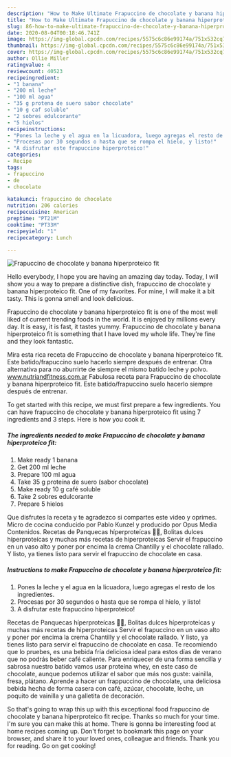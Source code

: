 ```yaml
---
description: "How to Make Ultimate Frapuccino de chocolate y banana hiperproteico fit"
title: "How to Make Ultimate Frapuccino de chocolate y banana hiperproteico fit"
slug: 86-how-to-make-ultimate-frapuccino-de-chocolate-y-banana-hiperproteico-fit
date: 2020-08-04T00:18:46.741Z
image: https://img-global.cpcdn.com/recipes/5575c6c86e99174a/751x532cq70/frapuccino-de-chocolate-y-banana-hiperproteico-fit-foto-principal.jpg
thumbnail: https://img-global.cpcdn.com/recipes/5575c6c86e99174a/751x532cq70/frapuccino-de-chocolate-y-banana-hiperproteico-fit-foto-principal.jpg
cover: https://img-global.cpcdn.com/recipes/5575c6c86e99174a/751x532cq70/frapuccino-de-chocolate-y-banana-hiperproteico-fit-foto-principal.jpg
author: Ollie Miller
ratingvalue: 4
reviewcount: 40523
recipeingredient:
- "1 banana"
- "200 ml leche"
- "100 ml agua"
- "35 g protena de suero sabor chocolate"
- "10 g caf soluble"
- "2 sobres edulcorante"
- "5 hielos"
recipeinstructions:
- "Pones la leche y el agua en la licuadora, luego agregas el resto de los ingredientes."
- "Procesas por 30 segundos o hasta que se rompa el hielo, y listo!"
- "A disfrutar este frapuccino hiperproteico!"
categories:
- Recipe
tags:
- frapuccino
- de
- chocolate

katakunci: frapuccino de chocolate 
nutrition: 206 calories
recipecuisine: American
preptime: "PT21M"
cooktime: "PT33M"
recipeyield: "1"
recipecategory: Lunch

---
```



![Frapuccino de chocolate y banana hiperproteico fit](https://img-global.cpcdn.com/recipes/5575c6c86e99174a/751x532cq70/frapuccino-de-chocolate-y-banana-hiperproteico-fit-foto-principal.jpg)

Hello everybody, I hope you are having an amazing day today. Today, I will show you a way to prepare a distinctive dish, frapuccino de chocolate y banana hiperproteico fit. One of my favorites. For mine, I will make it a bit tasty. This is gonna smell and look delicious.

Frapuccino de chocolate y banana hiperproteico fit is one of the most well liked of current trending foods in the world. It is enjoyed by millions every day. It is easy, it is fast, it tastes yummy. Frapuccino de chocolate y banana hiperproteico fit is something that I have loved my whole life. They're fine and they look fantastic.

Mira esta rica receta de Frapuccino de chocolate y banana hiperproteico fit. Este batido/frapuccino suelo hacerlo siempre después de entrenar. Otra alternativa para no aburrirte de siempre el mismo batido leche y polvo. www.nutriandfitness.com.ar Fabulosa receta para Frapuccino de chocolate y banana hiperproteico fit. Este batido/frapuccino suelo hacerlo siempre después de entrenar.


To get started with this recipe, we must first prepare a few ingredients. You can have frapuccino de chocolate y banana hiperproteico fit using 7 ingredients and 3 steps. Here is how you cook it.

<!--inarticleads1-->

##### The ingredients needed to make Frapuccino de chocolate y banana hiperproteico fit:

1. Make ready 1 banana
1. Get 200 ml leche
1. Prepare 100 ml agua
1. Take 35 g proteína de suero (sabor chocolate)
1. Make ready 10 g café soluble
1. Take 2 sobres edulcorante
1. Prepare 5 hielos


Que disfrutes la receta y te agradezco si compartes este video y oprimes. Micro de cocina conducido por Pablo Kunzel y producido por Opus Media Contenidos. Recetas de Panquecas híperproteícas 💪🏻, Bolitas dulces híperproteícas y muchas más recetas de hiperproteicas Servir el frapuccino en un vaso alto y poner por encima la crema Chantilly y el chocolate rallado. Y listo, ya tienes listo para servir el frapuccino de chocolate en casa. 

<!--inarticleads2-->

##### Instructions to make Frapuccino de chocolate y banana hiperproteico fit:

1. Pones la leche y el agua en la licuadora, luego agregas el resto de los ingredientes.
1. Procesas por 30 segundos o hasta que se rompa el hielo, y listo!
1. A disfrutar este frapuccino hiperproteico!


Recetas de Panquecas híperproteícas 💪🏻, Bolitas dulces híperproteícas y muchas más recetas de hiperproteicas Servir el frapuccino en un vaso alto y poner por encima la crema Chantilly y el chocolate rallado. Y listo, ya tienes listo para servir el frapuccino de chocolate en casa. Te recomiendo que lo pruebes, es una bebida fría deliciosa ideal para estos días de verano que no podrás beber café caliente. Para enriquecer de una forma sencilla y sabrosa nuestro batido vamos usar proteína whey, en este caso de chocolate, aunque podemos utilizar el sabor que más nos guste: vainilla, fresa, plátano. Aprende a hacer un frappuccino de chocolate, una deliciosa bebida hecha de forma casera con café, azúcar, chocolate, leche, un poquito de vainilla y una galletita de decoración. 

So that's going to wrap this up with this exceptional food frapuccino de chocolate y banana hiperproteico fit recipe. Thanks so much for your time. I'm sure you can make this at home. There is gonna be interesting food at home recipes coming up. Don't forget to bookmark this page on your browser, and share it to your loved ones, colleague and friends. Thank you for reading. Go on get cooking!
